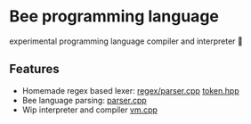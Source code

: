 # Bee programming language
experimental programming language compiler and interpreter 🐀

## Features
- Homemade regex based lexer:
[regex/parser.cpp](https://github.com/Douidik/bee-lang/blob/main/src/bee/regex/parser.cpp)
[token.hpp](https://github.com/Douidik/bee-lang/blob/main/src/bee/token.hpp)
- Bee language parsing: [parser.cpp](https://github.com/Douidik/bee-lang/blob/main/src/bee/parser.cpp)
- Wip interpreter and compiler [vm.cpp](https://github.com/Douidik/bee-lang/blob/main/src/bee/vm/vm.cpp)
